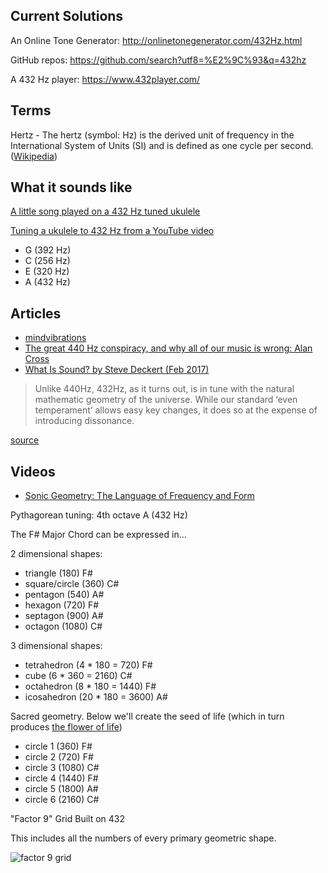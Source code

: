 ## Current Solutions

An Online Tone Generator: http://onlinetonegenerator.com/432Hz.html

GitHub repos: https://github.com/search?utf8=%E2%9C%93&q=432hz

A 432 Hz player: https://www.432player.com/

## Terms

Hertz - The hertz (symbol: Hz) is the derived unit of frequency in the International System of Units (SI) and is defined as one cycle per second. ([Wikipedia](https://en.wikipedia.org/wiki/Hertz))

## What it sounds like

[A little song played on a 432 Hz tuned ukulele](https://www.youtube.com/watch?v=ds8tNDWFCbQ)

[Tuning a ukulele to 432 Hz from a YouTube video](https://www.youtube.com/watch?v=zWL0C18u3pk)
- G (392 Hz)
- C (256 Hz)
- E (320 Hz)
- A (432 Hz)

## Articles

- [mindvibrations](https://www.mindvibrations.com/432-hz/)
- [The great 440 Hz conspiracy, and why all of our music is wrong: Alan Cross](https://globalnews.ca/news/4194106/440-hz-conspiracy-music/)
- [What Is Sound? by Steve Deckert (Feb 2017)](http://www.decware.com/newsite/DECWARESOUND.pdf)
> Unlike 440Hz, 432Hz, as it turns out, is in tune with the natural mathematic geometry of the universe. While our standard ‘even temperament’ allows easy key changes, it does so at the expense of introducing dissonance.

[source](https://www.strymon.net/this-weeks-favorite-midnights-ocean-and-bluesky/)

## Videos

- [Sonic Geometry: The Language of Frequency and Form](https://www.youtube.com/watch?v=FY74AFQl2qQ)

Pythagorean tuning: 4th octave A (432 Hz)

The F# Major Chord can be expressed in...

2 dimensional shapes:
- triangle (180) F#
- square/circle (360) C#
- pentagon (540) A#
- hexagon (720) F#
- septagon (900) A#
- octagon (1080) C#

3 dimensional shapes:
- tetrahedron (4 * 180 = 720) F#
- cube (6 * 360 = 2160) C#
- octahedron (8 * 180 = 1440) F#
- icosahedron (20 * 180 = 3600) A#
  
Sacred geometry. Below we'll create the seed of life (which in turn produces [the flower of life](https://www.bibliotecapleyades.net/geometria_sagrada/esp_geometria_sagrada_6.htm))
- circle 1 (360) F#
- circle 2 (720) F#
- circle 3 (1080) C#
- circle 4 (1440) F#
- circle 5 (1800) A#
- circle 6 (2160) C#

"Factor 9" Grid Built on 432

This includes all the numbers of every primary geometric shape.

![factor 9 grid](https://www.roelhollander.eu/en/wp-content/uploads/manual/Factor9-grid.png)
